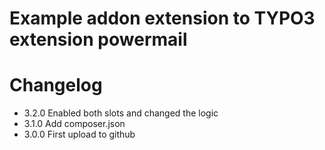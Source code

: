 # Example addon extension to TYPO3 extension powermail

# Changelog

- 3.2.0 Enabled both slots and changed the logic
- 3.1.0 Add composer.json
- 3.0.0 First upload to github
